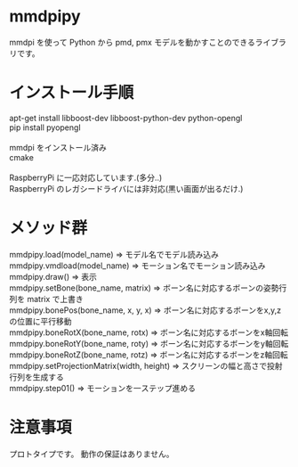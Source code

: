 ﻿# mmdpipy
 mmdpi を使って Python から pmd, pmx モデルを動かすことのできるライブラリです。
 
 # インストール手順
apt-get install libboost-dev libboost-python-dev python-opengl<br>
pip install pyopengl<br>
<br>
mmdpi をインストール済み
<br>
cmake<br>
<br>
RaspberryPi に一応対応しています.(多分..)<br>
RaspberryPi のレガシードライバには非対応(黒い画面が出るだけ.)<br>

# メソッド群
mmdpipy.load(model_name) => モデル名でモデル読み込み<br>
mmdpipy.vmdload(model_name) => モーション名でモーション読み込み<br>
mmdpipy.draw() => 表示<br>
mmdpipy.setBone(bone_name, matrix) => ボーン名に対応するボーンの姿勢行列を matrix で上書き<br>
mmdpipy.bonePos(bone_name, x, y, x) => ボーン名に対応するボーンをx,y,z の位置に平行移動<br>
mmdpipy.boneRotX(bone_name, rotx) => ボーン名に対応するボーンをx軸回転<br>
mmdpipy.boneRotY(bone_name, roty) => ボーン名に対応するボーンをy軸回転<br>
mmdpipy.boneRotZ(bone_name, rotz) => ボーン名に対応するボーンをz軸回転<br>
mmdpipy.setProjectionMatrix(width, height) => スクリーンの幅と高さで投射行列を生成する<br>
mmdpipy.step01() => モーションを一ステップ進める<br>

# 注意事項
プロトタイプです。
動作の保証はありません。

